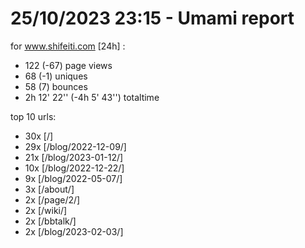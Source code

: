 # 25/10/2023 23:15 - Umami report
for www.shifeiti.com [24h] :

 - 122 (-67) page views
 - 68 (-1) uniques
 - 58 (7) bounces
 - 2h 12' 22'' (-4h 5' 43'') totaltime


top 10 urls:
 - 30x [/]
 - 29x [/blog/2022-12-09/]
 - 21x [/blog/2023-01-12/]
 - 10x [/blog/2022-12-22/]
 - 9x [/blog/2022-05-07/]
 - 3x [/about/]
 - 2x [/page/2/]
 - 2x [/wiki/]
 - 2x [/bbtalk/]
 - 2x [/blog/2023-02-03/]



